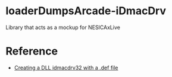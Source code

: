 # loaderDumpsArcade-iDmacDrv
Library that acts as a mockup for NESICAxLive


# Reference
  * [Creating a DLL idmacdrv32 with a .def file](https://github.com/vicboma1/loaderDumpsArcade-iDmacDrv32)
